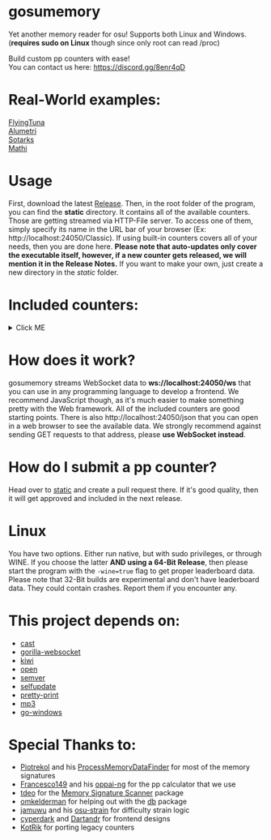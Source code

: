 
# gosumemory

Yet another memory reader for osu! Supports both Linux and Windows. (**requires sudo on Linux** though since only root can read /proc)

  

Build custom pp counters with ease!\
You can contact us here: https://discord.gg/8enr4qD
  
 

# Real-World examples:

[FlyingTuna](https://www.twitch.tv/flyingtuna/clip/TransparentObliviousHawkAMPEnergyCherry)\
[Alumetri](https://www.twitch.tv/alumetri/clip/WonderfulVenomousCougarGrammarKing)\
[Sotarks](https://youtu.be/cRlSIOYkZbM?t=26)\
[Mathi](https://www.youtube.com/watch?v=rtmKxbnCQtA)

# Usage

First, download the latest [Release](https://github.com/l3lackShark/gosumemory/releases/latest). Then, in the root folder of the program, you can find the **static** directory. It contains all of the available counters. Those are getting streamed via HTTP-File server. To access one of them, simply specify its name in the URL bar of your browser (Ex: http://localhost:24050/Classic). If using built-in counters covers all of your needs, then you are done here. **Please note that auto-updates only cover the executable itself, however, if a new counter gets released, we will mention it in the Release Notes.** If you want to make your own, just create a new directory in the *static* folder.  

# Included counters:
<details>
  <summary>Click ME</summary>
  
### Classic

> Size: 550x300\
<img  src="https://cdn.discordapp.com/attachments/641255341245333514/731838930340544573/unknown.png"  width="500">\
By: [Dartandr][1]<br>
  

### DarkAndWhite

> Size: 840x140\
<img  src="https://i.imgur.com/mBN375B.jpg"  width="500">\
By: [cyperdark][2]<br>

  

### Kerli1 & Kerli2

> Size (1)(2): 794x124 | 353x190\
<img  src="https://i.imgur.com/n2w260o.jpg"  width="500">\
By: [Dartandr][1]<br>

  

### Luscent

> Size: 1920x1080\
Open-Source Implementation of [Luscent's][3] overlay. No elements were stolen. This is a remake. Please [consider buying](https://gumroad.com/l/Luscent) his version!\
<img  src="https://media.discordapp.net/attachments/641255341245333514/731843129833160704/unknown.png"  width="500">\
Remake by: [Dartandr][1]


  

### MaximalLime

> Size: 800x306\
<img  src="https://cdn.discordapp.com/attachments/641255341245333514/731841741715669002/unknown.png"  width="500">\
By: [cyperdark][2]<br>

  

### MinimalLime

> Size: 640x130\
<img  src="https://cdn.discordapp.com/attachments/641255341245333514/731840161612300358/unknown.png"  width="500">\

By: [cyperdark][2]<br>
  

### TrafficLight

> Size: 458x380\
<img  src="https://cdn.discordapp.com/attachments/641255341245333514/731842011514011698/unknown.png">\
By: [cyperdark][2]<br>
  

[1]: https://github.com/Dartandr

[2]: https://github.com/cyperdark

[3]: https://github.com/inix1257

</details>

# How does it work?

gosumemory streams WebSocket data to **ws://localhost:24050/ws** that you can use in any programming language to develop a frontend. We recommend JavaScript though, as it's much easier to make something pretty with the Web framework. All of the included counters are good starting points. There is also http://localhost:24050/json that you can open in a web browser to see the available data. We strongly recommend against sending GET requests to that address, please **use WebSocket instead**.
 
  
  

# How do I submit a pp counter?

Head over to [static](https://github.com/l3lackShark/static) and create a pull request there. If it's good quality, then it will get approved and included in the next release.

  

# Linux

You have two options. Either run native, but with sudo privileges, or through WINE. If you choose the latter **AND using a 64-Bit Release**, then please start the program with the `-wine=true` flag to get proper leaderboard data.
Please note that 32-Bit builds are experimental and don't have leaderboard data. They could contain crashes. Report them if you encounter any.

  

# This project depends on:

* [cast](https://github.com/spf13/cast)
* [gorilla-websocket](https://github.com/gorilla/websocket)
* [kiwi](https://github.com/l3lackShark/kiwi)
* [open](https://github.com/skratchdot/open-golang)
* [semver](https://github.com/blang/semver)
* [selfupdate](https://github.com/rhysd/go-github-selfupdate)
* [pretty-print](https://github.com/k0kubun/pp)
* [mp3](https://github.com/tcolgate/mp3)
* [go-windows](https://github.com/elastic/go-windows)

  

# Special Thanks to:

* [Piotrekol](https://github.com/Piotrekol/) and his [ProcessMemoryDataFinder](https://github.com/Piotrekol/ProcessMemoryDataFinder) for most of the memory signatures
* [Francesco149](https://github.com/Francesco149) and his [oppai-ng](https://github.com/Francesco149/oppai-ng) for the pp calculator that we use
* [tdeo](https://github.com/tadeokondrak) for the [Memory Signature Scanner](https://github.com/l3lackShark/gosumemory/tree/master/mem) package
* [omkelderman](https://github.com/omkelderman) for helping out with the [db](https://github.com/l3lackShark/gosumemory/tree/master/db) package
* [jamuwu](https://github.com/jamuwu/osu-strain) and his [osu-strain](https://github.com/jamuwu/osu-strain) for difficulty strain logic
* [cyperdark](https://github.com/cyperdark) and [Dartandr](https://github.com/Dartandr) for frontend designs
* [KotRik](https://github.com/KotRikD) for porting legacy counters
